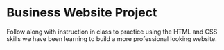 # Business Website Project
Follow along with instruction in class to practice using the HTML and CSS skills we have been learning to build a more professional looking website.
